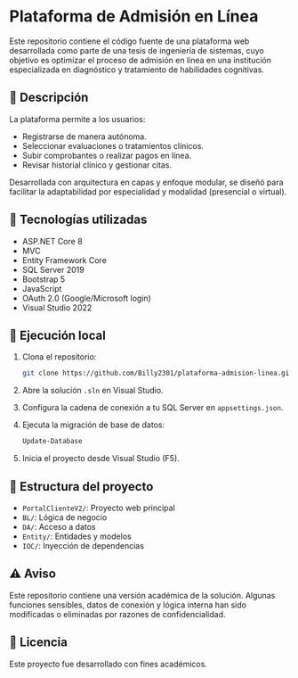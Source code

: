 # Plataforma de Admisión en Línea

Este repositorio contiene el código fuente de una plataforma web desarrollada como parte de una tesis de ingeniería de sistemas, cuyo objetivo es optimizar el proceso de admisión en línea en una institución especializada en diagnóstico y tratamiento de habilidades cognitivas.

## 🧠 Descripción

La plataforma permite a los usuarios:

- Registrarse de manera autónoma.
- Seleccionar evaluaciones o tratamientos clínicos.
- Subir comprobantes o realizar pagos en línea.
- Revisar historial clínico y gestionar citas.

Desarrollada con arquitectura en capas y enfoque modular, se diseñó para facilitar la adaptabilidad por especialidad y modalidad (presencial o virtual).

## 🔧 Tecnologías utilizadas

- ASP.NET Core 8
- MVC
- Entity Framework Core
- SQL Server 2019
- Bootstrap 5
- JavaScript
- OAuth 2.0 (Google/Microsoft login)
- Visual Studio 2022

## 🚀 Ejecución local

1. Clona el repositorio:
   ```bash
   git clone https://github.com/Billy2301/plataforma-admision-linea.git
   ```

2. Abre la solución `.sln` en Visual Studio.

3. Configura la cadena de conexión a tu SQL Server en `appsettings.json`.

4. Ejecuta la migración de base de datos:
   ```bash
   Update-Database
   ```

5. Inicia el proyecto desde Visual Studio (F5).

## 📁 Estructura del proyecto

- `PortalClienteV2/`: Proyecto web principal
- `BL/`: Lógica de negocio
- `DA/`: Acceso a datos
- `Entity/`: Entidades y modelos
- `IOC/`: Inyección de dependencias

## ⚠️ Aviso

Este repositorio contiene una versión académica de la solución. Algunas funciones sensibles, datos de conexión y lógica interna han sido modificadas o eliminadas por razones de confidencialidad.

## 📜 Licencia

Este proyecto fue desarrollado con fines académicos.
